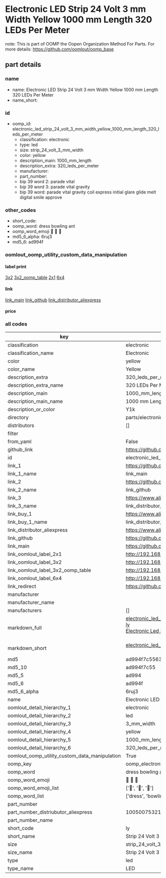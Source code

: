 # Electronic LED Strip 24 Volt 3 mm Width Yellow 1000 mm Length 320 LEDs Per Meter  

note: This is part of OOMP the Oopen Organization Method For Parts. For more details: https://github.com/oomlout/oomp_base

##  part details
  







### name
* name: Electronic LED Strip 24 Volt 3 mm Width Yellow 1000 mm Length 320 LEDs Per Meter
* name_short: 
### id
* oomp_id: electronic_led_strip_24_volt_3_mm_width_yellow_1000_mm_length_320_leds_per_meter
  * classification: electronic
  * type: led
  * size: strip_24_volt_3_mm_width
  * color: yellow
  * description_main: 1000_mm_length
  * description_extra: 320_leds_per_meter
  * manufacturer: 
  * part_number: 
  * bip 39 word 2: parade vital
  * bip 39 word 3: parade vital gravity
  * bip 39 word: parade vital gravity coil express initial glare glide melt digital smile approve

### other_codes
* short_code: 
* oomp_word: dress bowling ant
* oomp_word_emoji :dress: :bowling: :ant:
* md5_6_alpha: 6ruj3
* md5_6: ad994f






### oomlout_oomp_utility_custom_data_manipulation
#### label print
[3x2](http://192.168.1.245:1112/?label=oomp%206ruj3)
[3x2_oomp_table](http://192.168.1.108:1112/?label=oomp%206ruj3)
[2x1](http://192.168.1.242:1112/?label=oomp%206ruj3)
[6x4](http://192.168.1.55:1112/?label=oomp%206ruj3)    

#### link

[link_main](https://github.com/oomlout/oomlout_oomp_version_1_messy/tree/main/parts/electronic_led_strip_24_volt_3_mm_width_yellow_1000_mm_length_320_leds_per_meter) [link_github](https://github.com/oomlout/oomlout_oomp_version_1_messy/tree/main/parts/electronic_led_strip_24_volt_3_mm_width_yellow_1000_mm_length_320_leds_per_meter) [link_distributor_aliexpress](https://www.aliexpress.com/item/1005007532172895.html)                            

#### price







### all codes 
| key | value |  
| --- | --- |  
| classification | electronic |  
| classification_name | Electronic |  
| color | yellow |  
| color_name | Yellow |  
| description_extra | 320_leds_per_meter |  
| description_extra_name | 320 LEDs Per Meter |  
| description_main | 1000_mm_length |  
| description_main_name | 1000 mm Length |  
| description_or_color | Y1k |  
| directory | parts/electronic_led_strip_24_volt_3_mm_width_yellow_1000_mm_length_320_leds_per_meter |  
| distributors | [] |  
| filter |  |  
| from_yaml | False |  
| github_link | https://github.com/oomlout/oomlout_oomp_part_src/tree/main/parts/electronic_led_strip_24_volt_3_mm_width_yellow_1000_mm_length_320_leds_per_meter |  
| id | electronic_led_strip_24_volt_3_mm_width_yellow_1000_mm_length_320_leds_per_meter |  
| link_1 | https://github.com/oomlout/oomlout_oomp_version_1_messy/tree/main/parts/electronic_led_strip_24_volt_3_mm_width_yellow_1000_mm_length_320_leds_per_meter |  
| link_1_name | link_main |  
| link_2 | https://github.com/oomlout/oomlout_oomp_version_1_messy/tree/main/parts/electronic_led_strip_24_volt_3_mm_width_yellow_1000_mm_length_320_leds_per_meter |  
| link_2_name | link_github |  
| link_3 | https://www.aliexpress.com/item/1005007532172895.html |  
| link_3_name | link_distributor_aliexpress |  
| link_buy_1 | https://www.aliexpress.com/item/1005007532172895.html |  
| link_buy_1_name | link_distributor_aliexpress |  
| link_distributor_aliexpress | https://www.aliexpress.com/item/1005007532172895.html |  
| link_github | https://github.com/oomlout/oomlout_oomp_version_1_messy/tree/main/parts/electronic_led_strip_24_volt_3_mm_width_yellow_1000_mm_length_320_leds_per_meter |  
| link_main | https://github.com/oomlout/oomlout_oomp_version_1_messy/tree/main/parts/electronic_led_strip_24_volt_3_mm_width_yellow_1000_mm_length_320_leds_per_meter |  
| link_oomlout_label_2x1 | http://192.168.1.242:1112/?label=oomp%206ruj3 |  
| link_oomlout_label_3x2 | http://192.168.1.245:1112/?label=oomp%206ruj3 |  
| link_oomlout_label_3x2_oomp_table | http://192.168.1.108:1112/?label=oomp%206ruj3 |  
| link_oomlout_label_6x4 | http://192.168.1.55:1112/?label=oomp%206ruj3 |  
| link_redirect | https://github.com/oomlout/oomlout_oomp_version_1_messy/tree/main/parts/electronic_led_strip_24_volt_3_mm_width_yellow_1000_mm_length_320_leds_per_meter |  
| manufacturer |  |  
| manufacturer_name |  |  
| manufacturers | [] |  
| markdown_full | [electronic_led_strip_24_volt_3_mm_width_yellow_1000_mm_length_320_leds_per_meter](none)<br>[ly](none)<br>[Electronic Led Strip 24 Volt 3 Mm Width Yellow 1000 Mm Length 320 Leds Per Meter](none)<br><br> |  
| markdown_short | [electronic_led_strip_24_volt_3_mm_width_yellow_1000_mm_length_320_leds_per_meter](none)<br><br> |  
| md5 | ad994f7c55630c59cfa862d4cc3d4500 |  
| md5_10 | ad994f7c55 |  
| md5_5 | ad994 |  
| md5_6 | ad994f |  
| md5_6_alpha | 6ruj3 |  
| name | Electronic LED Strip 24 Volt 3 mm Width Yellow 1000 mm Length 320 LEDs Per Meter |  
| oomlout_detail_hierarchy_1 | electronic |  
| oomlout_detail_hierarchy_2 | led |  
| oomlout_detail_hierarchy_3 | 3_mm_width |  
| oomlout_detail_hierarchy_4 | yellow |  
| oomlout_detail_hierarchy_5 | 1000_mm_length |  
| oomlout_detail_hierarchy_6 | 320_leds_per_meter |  
| oomlout_oomp_utility_custom_data_manipulation | True |  
| oomp_key | oomp_electronic_led_strip_24_volt_3_mm_width_yellow_1000_mm_length_320_leds_per_meter |  
| oomp_word | dress bowling ant |  
| oomp_word_emoji | :dress: :bowling: :ant: |  
| oomp_word_emoji_list | [':dress:', ':bowling:', ':ant:'] |  
| oomp_word_list | ['dress', 'bowling', 'ant'] |  
| part_number |  |  
| part_number_distriubutor_aliexpress | 1005007532172895 |  
| part_number_name |  |  
| short_code | ly |  
| short_name | Strip 24 Volt 3 Mm Width Yellow1000 Mm Length Led |  
| size | strip_24_volt_3_mm_width |  
| size_name | Strip 24 Volt 3 mm Width |  
| type | led |  
| type_name | LED |  
